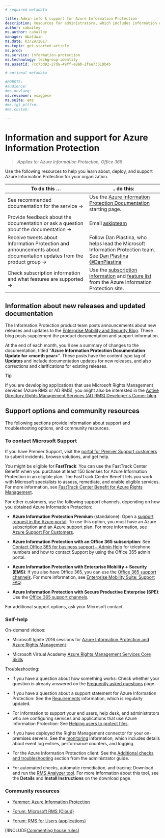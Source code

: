 ```yaml
---
# required metadata

title: Admin info & support for Azure Information Protection
description: Resources for administrators, which includes information about new releases, support options, and how to contact Microsoft to report a problem. 
author: cabailey
ms.author: cabailey
manager: mbaldwin
ms.date: 03/29/2017
ms.topic: get-started-article
ms.prod:
ms.service: information-protection
ms.technology: techgroup-identity
ms.assetid: 7cc73d92-27d6-49ff-a8ab-2fae73519b4b

# optional metadata

#ROBOTS:
#audience:
#ms.devlang:
ms.reviewer: esaggese
ms.suite: ems
#ms.tgt_pltfrm:
#ms.custom:

---
```


# Information and support for Azure Information Protection

>*Applies to: Azure Information Protection, Office 365*

Use the following resources to help you learn about, deploy, and support Azure Information Protection for your organization.

|To do this …|.. do this:|
|----------------|---------------|
|See recommended documentation for the service →|Use the [Azure Information Protection Documentation](https://docs.microsoft.com/information-protection/) starting page.|
|Provide feedback about the documentation or ask a question about the documentation →|Email [askipteam](mailto:%20askipteam@microsoft.com?subject=Documentation%20feedback)|
|Receive tweets about Information Protection and announcements about documentation updates from the product group →|Follow Dan Plastina, who helps lead the Microsoft Information Protection team. See [Dan Plastina @DanPlastina](https://twitter.com/DanPlastina)|
|Check subscription information and what features are supported →|Use the [subscription information](https://www.microsoft.com/en-us/cloud-platform/azure-information-protection-pricing) and [feature list](https://www.microsoft.com/en-us/cloud-platform/azure-information-protection-features) from the Azure Information Protection site.|


## Information about new releases and updated documentation
The Information Protection product team posts announcements about new releases and updates to the [Enterprise Mobility and Security Blog](https://blogs.technet.microsoft.com/enterprisemobility/?product=azure-information-protection,azure-rights-management-services). These blog posts supplement the product documentation and support information.

At the end of each month, you'll see a summary of changes to the documentation, titled "**Azure Information Protection Documentation Update for \<month year>**". These posts have the content type tag of [**Updates**](https://blogs.technet.microsoft.com/enterprisemobility/?product=azure-information-protection,azure-rights-management-services&content-type=updates) and include documentation updates for new releases, and also corrections and clarifications for existing releases.

> [!TIP]
> If you are developing applications that use Microsoft Rights Management services (Azure RMS or AD RMS), you might also be interested in the [Active Directory Rights Management Services (AD RMS) Developer's Corner blog](https://blogs.msdn.microsoft.com/rms/).

## Support options and community resources
The following sections provide information about support and troubleshooting options, and community resources.

### To contact Microsoft Support

If you have Premier Support, visit the [portal for Premier Support customers](https://premier.microsoft.com/) to submit incidents, browse solutions, and get help.

You might be eligible for **FastTrack**: You can use the FastTrack Center Benefit when you purchase at least 150 licenses for Azure Information Protection in an eligible plan. The FastTrack Center Benefit lets you work with Microsoft specialists to assess, remediate, and enable eligible services. For more information, see [FastTrack Center Benefit for Azure Rights Management](/enterprise-mobility-security/Solutions/enterprise-mobility-fasttrack-program).

For other customers, use the following support channels, depending on how you obtained Azure Information Protection:

- **Azure Information Protection Premium** (standalone): Open a [support request in the Azure portal](https://portal.azure.com/#blade/Microsoft_Azure_Support/HelpAndSupportBlade). To use this option, you must have an Azure subscription and an Azure support plan. For more information, see [Azure Support For Customers](https://azure.microsoft.com/support/plans/). 

- **Azure Information Protection with an Office 365 subscription**: See [Contact Office 365 for business support – Admin Help](https://support.office.com/article/Contact-Office-365-for-business-support-Admin-Help-32a17ca7-6fa0-4870-8a8d-e25ba4ccfd4b) for telephone numbers and how to contact Support by using the Office 365 admin portal. 

- **Azure Information Protection with Enterprise Mobility + Security (EMS)**: If you also have Office 365, you can use the [Office 365 support channels](https://support.office.com/article/Contact-Office-365-for-business-support-Admin-Help-32a17ca7-6fa0-4870-8a8d-e25ba4ccfd4b). For more information, see [Enterprise Mobility Suite: Support FAQ](https://technet.microsoft.com/dn932057.aspx).

- **Azure Information Protection with Secure Productive Enterprise (SPE)**: Use the [Office 365 support channels](https://support.office.com/article/Contact-Office-365-for-business-support-Admin-Help-32a17ca7-6fa0-4870-8a8d-e25ba4ccfd4b).

For additional support options, ask your Microsoft contact. 

### Self-help

On-demand videos:

- Microsoft Ignite 2016 sessions for [Azure Information Protection and Azure Rights Management](https://myignite.microsoft.com/videos?f=%5B%7B%22name%22:%22Azure%20Rights%20Management%22,%22facetName%22:%22products%22%7D,%7B%22name%22:%22Azure%20Information%20Protection%22,%22facetName%22:%22products%22%7D%5D)

- Microsoft Virtual Academy [Azure Rights Management Services Core Skills](https://mva.microsoft.com/en-us/training-courses/azure-rights-management-services-core-skills-10500?l=QLoxMwuCB_1805094681)

Troubleshooting:

- If you have a question about how something works: Check whether your question is already answered on the [Frequently asked questions](faqs.md) page.

- If you have a question about a support statement for Azure Information Protection: See the [Requirements](requirements-azure-rms.md) information, which is regularly updated.

- For information to support your end users, help desk, and administrators who are configuring services and applications that use Azure Information Protection: See [Helping users to protect files](../deploy-use/help-users.md).

- If you have deployed the Rights Management connector for your on-premises servers: See the [monitoring](../deploy-use/monitor-rms-connector.md) information, which includes details about event log entries, performance counters, and logging.

- For the Azure Information Protection client: See the [Additional checks and troubleshooting](../rms-client/client-admin-guide.md#additional-checks-and-troubleshooting) section from the administrator guide.

- For automated checks, automatic remediation, and tracing: Download and run the [RMS Analyzer tool](http://www.microsoft.com/en-us/download/details.aspx?id=46437). For more information about this tool, see the **Details** and **Install Instructions** on the download page. 

### Community resources

-   [Yammer: Azure Information Protection](https://www.yammer.com/AskIPTeam)

-   [Forum: Microsoft RMS (Cloud)](https://social.technet.microsoft.com/Forums/en-US/home?forum=rmscloud)

-   [Forum: RMS for Users (applications)](https://social.technet.microsoft.com/Forums/en-US/home?forum=rmsapps)

[!INCLUDE[Commenting house rules](../includes/houserules.md)]
